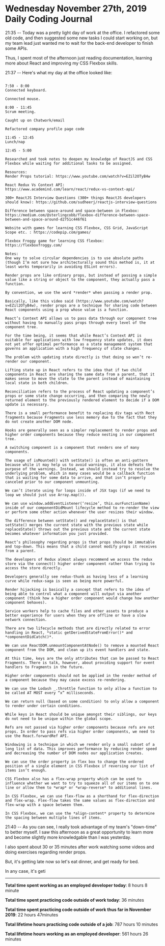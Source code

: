 # Wednesday November 27th, 2019 Daily Coding Journal

21:35 -- Today was a pretty light day of work at the office. I refactored some old code, and then suggested some new tasks I could start working on, but my team lead just wanted me to wait for the back-end developer to finish some APIs. 

Thus, I spent most of the afternoon just reading documentation, learning more about React and improving my CSS Flexbox skills.

21:37 -- Here's what my day at the office looked like:
```

7:50 - 8:00
Connected keyboard.

Connected mouse.

8:00 - 11:45
Scrum meeting.

Caught up on Chatwork/email

Refactored company profile page code

11:45 - 12:45
Lunch/nap

12:45 - 5:00

Researched and took notes to deepen my knowledge of ReactJS and CSS Flexbox while waiting for additional tasks to be assigned.

Resources:
Render Props tutorial: https://www.youtube.com/watch?v=EZil2OTyB4w

React Redux Vs Context API: https://www.academind.com/learn/react/redux-vs-context-api/

300+ ReactJS Interview Questions (300+ things ReactJS developers should know): https://github.com/sudheerj/reactjs-interview-questions

Difference between space-around and space-between in Flexbox: https://medium.com/@sterlingcobb/flexbox-difference-between-space-between-and-space-around-d2751c446f61

Website with games for learning CSS Flexbox, CSS Grid, JavaScript Scope etc. : https://codepip.com/games/

Flexbox Froggy game for learning CSS flexbox: https://flexboxfroggy.com/

Notes:
One way to solve circular dependencies is to use absolute paths (though I’m not sure how architecturally sound this method is, it at least works temporarily in avoiding ESLint errors).

Render props are like ordinary props, but instead of passing a simple value like a string or object to the component, they actually pass a function.

By convention, we use the word *render* when passing a render prop.

Basically, like this video said (https://www.youtube.com/watch?v=EZil2OTyB4w), render props are a technique for sharing code between React components using a prop whose value is a function.

React’s Context API allows us to pass data through our component tree without having to manually pass props through every level of the component tree.

For the time being, it seems that while React’s Context API is suitable for applications with low frequency state updates, it does not yet offer optimal performance as a state management system that governs an application with a high frequency of state changes.

The problem with updating state directly is that doing so won’t re-render our component.

Lifting state up in React refers to the idea that if two child components in React are sharing the same data from a parent, that it makes sense to move the state to the parent instead of maintaining local state in both children.

Reconciliation refers to the process of React updating a component’s props or some state change occurring, and then comparing the newly returned element to the previously rendered element to decide if a DOM update is necessary.

There is a small performance benefit to replacing div tags with Rect fragments because Fragments use less memory due to the fact that they do not create another DOM node.

Hooks are generally seen as a simpler replacement to render props and higher order components because they reduce nesting in our component tree.

A switching component is a component that renders one of many components.

The usage of isMounted() with setState() is often an anti-pattern because while it may help us to avoid warnings, it also defeats the purpose of the warnings. Instead, we should instead try to resolve the underlying problem, which in many cases would be a callback function that is waiting for some data to arrive, and that isn’t properly canceled prior to our component unmounting.

We can’t iterate using for loops inside of JSX tags (if we need to loop we should just use Array.map()).

We can use window.addEventListener(‘resize’, this.ourFunctionName) inside of our componentDidMount lifecycle method to re-render the view or perform some other action whenever the user resizes their window.

The difference between setState() and replaceState() is that setState() merges the current state with the previous state while replaceState() throws out the previous state and the current state becomes whatever information you just provided.

React’s philosophy regarding props is that props should be immutable and top-down. This means that a child cannot modify props it receives from a parent.

The developers of Redux almost always recommend we access the redux store via the connect() higher order component rather than trying to access the store directly.

Developers generally see redux-thunk as having less of a learning curve while redux-saga is seen as being more powerful.

Render hijacking is basically a concept that refers to the idea of being able to control what a component will output via another component (think how a higher order component would change how another component behaves).

Service workers help to cache files and other assets to produce a better experience for users when they are offline or have a slow network connection.

There are two lifecycle methods that are directly related to error handling in React, *static getDerivedStateFromError()* and *componentDidCatch()*.

We can use ReactDOM.unmountComponentAtNode() to remove a mounted React component from the DOM, and clean up its event handlers and state.

At this time, keys are the only attributes that can be passed to React Fragments. There is talk, however, about providing support for event handlers to Fragments in the future.

Higher order components should not be applied in the render method of a component because they may cause excess re-rendering.

We can use the Lodash _.throttle function to only allow a function to be called AT MOST every “x” milliseconds.

We can return null (based on some condition) to only allow a component to render under certain conditions.

While keys in React should be unique amongst their siblings, our keys do not need to be unique within the global scope.

Refs are not passed via higher order components because refs are not props. In order to pass refs via higher order components, we need to use the React.forwardRef API.

Windowing is a technique in which we render only a small subset of a long list of data. This improves performance by reducing render speed and decreasing the number of DOM nodes our application creates.

We can use the order property in flex box to change the ordered position of a single element in CSS Flexbox if reversing our list of items isn’t enough.

CSS Flexbox also has a flex-wrap property which can be used to influence whether we want to try to squeeze all of our items on to one line or allow them to *wrap* or *wrap-reverse* to additional lines.

In CSS Flexbox, we can use flex-flow as a shorthand for flex-direction and flex-wrap. Flex-flow takes the same values as flex-direction and flex-wrap with a space between them.

In CSS Flexbox, we can use the *align-content* property to determine the spacing between multiple lines of items.
```

21:40 -- As you can see, I really took advantage of my team's "down-time" to better myself. I saw this afternoon as a great opportunity to learn more and become slightly more knowledgable than I was yesterday.

I also spent about 30 or 35 minutes after work watching some videos and doing exercises regarding render props.

But, it's getting late now so let's eat dinner, and get ready for bed.

In any case, it's geti
___
**Total time spent working as an employed developer today**: 8 hours 8 minute

**Total time spent practicing code outside of work today**: 36 minutes

**Total time spent practicing code outside of work thus far in November 2019**: 22 hours 47minutes

**Total lifetime hours practicing code outside of a job**: 787 hours 10 minutes

**Total lifetime hours working as an employed developer**: 561 hours 26 minutes